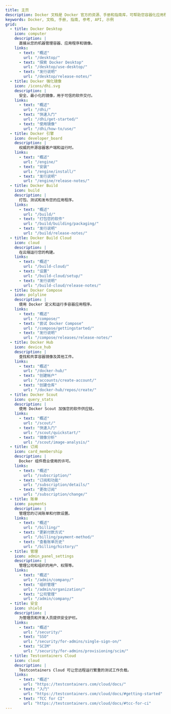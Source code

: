 ```yaml
---
title: 主页
description: Docker 文档是 Docker 官方的资源、手册和指南库，可帮助您容器化应用程序。
keywords: Docker, 文档, 手册, 指南, 参考, API, 示例
grid:
  - title: Docker Desktop
    icon: computer
    description: |
      直接从您的机器管理容器、应用程序和镜像。
    links:
      - text: "概述"
        url: "/desktop/"
      - text: "探索 Docker Desktop"
        url: "/desktop/use-desktop/"
      - text: "发行说明"
        url: "/desktop/release-notes/"
  - title: Docker 强化镜像
    icon: /icons/dhi.svg
    description: |
      安全、最小化的镜像，用于可信的软件交付。
    links:
      - text: "概述"
        url: "/dhi/"
      - text: "快速入门"
        url: "/dhi/get-started/"
      - text: "使用镜像"
        url: "/dhi/how-to/use/"
  - title: Docker 引擎
    icon: developer_board
    description: |
      权威的开源容器客户端和运行时。
    links:
      - text: "概述"
        url: "/engine/"
      - text: "安装"
        url: "/engine/install/"
      - text: "发行说明"
        url: "/engine/release-notes/"
  - title: Docker Build
    icon: build
    description: |
      打包、测试和发布您的应用程序。
    links:
      - text: "概述"
        url: "/build/"
      - text: "打包您的软件"
        url: "/build/building/packaging/"
      - text: "发行说明"
        url: "/build/release-notes/"
  - title: Docker Build Cloud
    icon: cloud
    description: |
      在云端运行您的构建。
    links:
      - text: "概述"
        url: "/build-cloud/"
      - text: "设置"
        url: "/build-cloud/setup/"
      - text: "发行说明"
        url: "/build-cloud/release-notes/"
  - title: Docker Compose
    icon: polyline
    description: |
      使用 Docker 定义和运行多容器应用程序。
    links:
      - text: "概述"
        url: "/compose/"
      - text: "尝试 Docker Compose"
        url: "/compose/gettingstarted/"
      - text: "发行说明"
        url: "/compose/releases/release-notes/"
  - title: Docker Hub
    icon: device_hub
    description: |
      查找和共享容器镜像及其他工件。
    links:
      - text: "概述"
        url: "/docker-hub/"
      - text: "创建帐户"
        url: "/accounts/create-account/"
      - text: "创建仓库"
        url: "/docker-hub/repos/create/"
  - title: Docker Scout
    icon: query_stats
    description: |
      使用 Docker Scout 加强您的软件供应链。
    links:
      - text: "概述"
        url: "/scout/"
      - text: "快速入门"
        url: "/scout/quickstart/"
      - text: "镜像分析"
        url: "/scout/image-analysis/"
  - title: 订阅
    icon: card_membership
    description: |
      Docker 组件商业使用的许可。
    links:
      - text: "概述"
        url: "/subscription/"
      - text: "订阅和功能"
        url: "/subscription/details/"
      - text: "更改订阅"
        url: "/subscription/change/"
  - title: 账单
    icon: payments
    description: |
      管理您的订阅账单和付款设置。
    links:
      - text: "概述"
        url: "/billing/"
      - text: "更新付款方式"
        url: "/billing/payment-method/"
      - text: "查看账单历史"
        url: "/billing/history/"
  - title: 管理
    icon: admin_panel_settings
    description: |
      管理公司和组织的用户、权限等。
    links:
      - text: "概述"
        url: "/admin/company/"
      - text: "组织管理"
        url: "/admin/organization/"
      - text: "公司管理"
        url: "/admin/company/"
  - title: 安全
    icon: shield
    description: |
      为管理员和开发人员提供安全护栏。
    links:
      - text: "概述"
        url: "/security/"
      - text: "SSO"
        url: "/security/for-admins/single-sign-on/"
      - text: "SCIM"
        url: "/security/for-admins/provisioning/scim/"
  - title: Testcontainers Cloud
    icon: cloud
    description: |
      Testcontainers Cloud 可让您远程运行繁重的测试工作负载。
    links:
      - text: "概述"
        url: "https://testcontainers.com/cloud/docs/"
      - text: "入门"
        url: "https://testcontainers.com/cloud/docs/#getting-started"
      - text: "TCC for CI"
        url: "https://testcontainers.com/cloud/docs/#tcc-for-ci"
---
```

